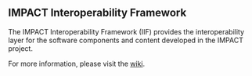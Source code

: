 ## IMPACT Interoperability Framework <!--- [![Build Status](https://secure.travis-ci.org/impactcentre/interoperability-framework.png?branch=master)](http://travis-ci.org/impactcentre/interoperability-framework) -->

The IMPACT Interoperability Framework (IIF) provides the interoperability 
layer for the software components and content developed in the IMPACT project.

For more information, please visit the [wiki](https://github.com/impactcentre/interoperability-framework/wiki).
